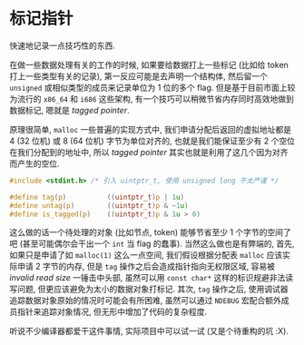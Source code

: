# 标记指针

快速地记录一点技巧性的东西.

在做一些数据处理有关的工作的时候, 如果要给数据打上一些标记 (比如给 token
打上一些类型有关的记录), 第一反应可能是去声明一个结构体, 然后留一个 `unsigned`
或相似类型的成员来记录单位为 1 位的多个 flag.  但是基于目前市面上较为流行的
`x86_64` 和 `i686` 这些架构, 有一个技巧可以稍微节省内存同时高效地做到数据标记,
嗯就是 *tagged pointer*.

原理很简单, `malloc` 一些普遍的实现方式中, 我们申请分配后返回的虚拟地址都是 4
(32 位机) 或 8 (64 位机) 字节为单位对齐的, 也就是我们能保证至少有 2
个空位在我们分配到的地址中, 所以 *tagged pointer*
其实也就是利用了这几个因为对齐而产生的空位.

```c
#include <stdint.h> /* 引入 uintptr_t, 使用 unsigned long 不太严谨 */

#define tag(p)          ((uintptr_t)p | 1u)
#define untag(p)        ((uintptr_t)p & ~1u)
#define is_tagged(p)    ((uintptr_t)p & 1u > 0)
```

这么做的话一个待处理的对象 (比如节点, token) 能够节省至少 1 个字节的空间了吧
(甚至可能偶尔会干出一个 `int` 当 flag 的蠢事).  当然这么做也是有弊端的, 首先,
如果只是申请了如 `malloc(1)` 这么一点空间, 我们假设根据分配表 `malloc`
应该实际申请 2 字节的内存, 但是 `tag` 操作之后会造成指针指向无权限区域, 容易被
*invalid read size* 一锤击中头部, 虽然可以用 `const char*`
这样的标识规避非法读写问题, 但更应该避免为太小的数据对象打标记.  其次, `tag`
操作之后, 使用调试器追踪数据对象原始的情况时可能会有所困难, 虽然可以通过
`NDEBUG` 宏配合额外成员指针来追踪对象情况, 但无形中增加了代码的复杂程度.

听说不少编译器都爱干这件事情, 实际项目中可以试一试 (又是个待重构的坑 :X).
